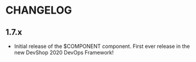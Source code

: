 CHANGELOG
=========

1.7.x
-----

 * Initial release of the $COMPONENT component. First ever release in the new DevShop 2020 DevOps Framework!
